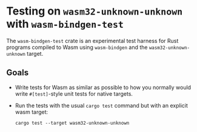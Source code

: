 # Testing on `wasm32-unknown-unknown` with `wasm-bindgen-test`

The `wasm-bindgen-test` crate is an experimental test harness for Rust programs
compiled to Wasm using `wasm-bindgen` and the `wasm32-unknown-unknown`
target.

## Goals

* Write tests for Wasm as similar as possible to how you normally would write
  `#[test]`-style unit tests for native targets.

* Run the tests with the usual `cargo test` command but with an explicit wasm
  target:

  ```
  cargo test --target wasm32-unknown-unknown
  ```
